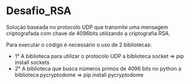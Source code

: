 # Desafio_RSA
Solução baseada no protocolo UDP que transmite uma mensagem criptografada com chave de 4096bits utilizando a criptografia RSA.

Para executar o código é necessário o uso de 2 bibliotecas: 
- 1° A biblioteca para utilizar o protocolo UDP a biblioteca socket => pip install sockets
- 2° A biblioteca que busca números primos de 4096 bits no python a biblioteca pycryptodome => pip install pycryptodome
